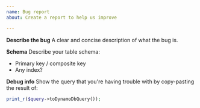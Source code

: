 ```yaml
---
name: Bug report
about: Create a report to help us improve

---
```


**Describe the bug**
A clear and concise description of what the bug is.

**Schema**
Describe your table schema:
* Primary key / composite key
* Any index?

**Debug info**
Show the query that you're having trouble with by copy-pasting the result of:

```php
print_r($query->toDynamoDbQuery());
```
